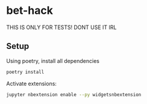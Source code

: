 # bet-hack

THIS IS ONLY FOR TESTS!
DONT USE IT IRL

## Setup

Using poetry, install all dependencies

```bash
poetry install
```

Activate extensions:

```bash
jupyter nbextension enable --py widgetsnbextension
```
